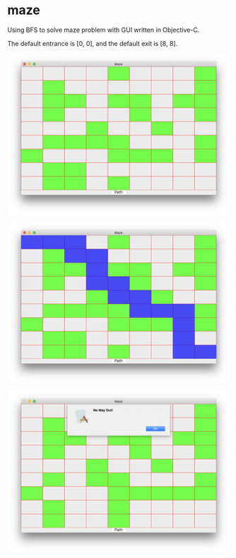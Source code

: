 # maze

Using BFS to solve maze problem with GUI written in Objective-C.

The default entrance is [0, 0], and the default exit is [8, 8].

![1](http://github.com/MoonShadowsss/maze/raw/master/ScreenShots/1.png)

![1](http://github.com/MoonShadowsss/maze/raw/master/ScreenShots/2.png)

![1](http://github.com/MoonShadowsss/maze/raw/master/ScreenShots/3.png)